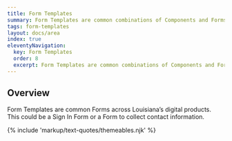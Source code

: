 ```yaml
---
title: Form Templates
summary: Form Templates are common combinations of Components and Forms elements.
tags: form-templates
layout: docs/area
index: true
eleventyNavigation:
  key: Form Templates
  order: 8
  excerpt: Form Templates are common combinations of Components and Forms elements.
---
```


## Overview

Form Templates are common Forms across Louisiana’s digital products. This could be a Sign In Form or a Form to collect contact information.

{% include 'markup/text-quotes/themeables.njk' %}
